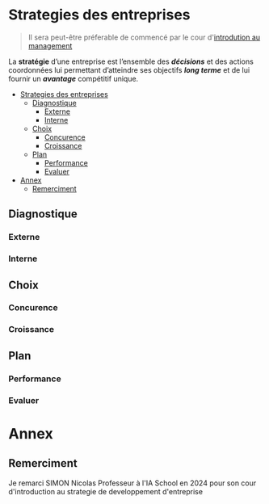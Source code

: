 # Strategies des entreprises

> Il sera peut-être préferable de commencé par le cour d'[introdution au management](0-introduction.md)

La **stratégie** d’une entreprise est l’ensemble des ***décisions*** et des actions coordonnées lui permettant d’atteindre ses objectifs ***long terme*** et de lui fournir un ***avantage*** compétitif unique.

- [Strategies des entreprises](#strategies-des-entreprises)
  - [Diagnostique](#diagnostique)
    - [Externe](#externe)
    - [Interne](#interne)
  - [Choix](#choix)
    - [Concurence](#concurence)
    - [Croissance](#croissance)
  - [Plan](#plan)
    - [Performance](#performance)
    - [Evaluer](#evaluer)
- [Annex](#annex)
  - [Remerciment](#remerciment)

## Diagnostique

### Externe

### Interne

## Choix

### Concurence

### Croissance

## Plan

### Performance

### Evaluer

# Annex

## Remerciment

Je remarci SIMON Nicolas Professeur à l'IA School en 2024 pour son cour d'introduction au strategie de developpement d'entreprise
<!-- crée par WyloW2RicardO le 2024-03-10 -->